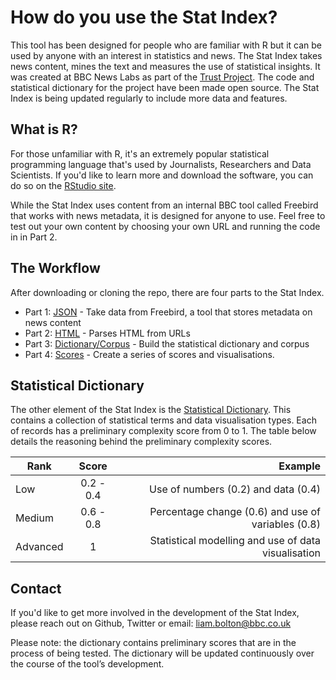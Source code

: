 # How do you use the Stat Index?       
This tool has been designed for people who are familiar with R but it can be used by anyone with an interest in statistics and news. The Stat Index takes news content, mines the text and measures the use of statistical insights. It was created at BBC News Labs as part of the [Trust Project](http://thetrustproject.org/). The code and statistical dictionary for the project have been made open source. The Stat Index is being updated regularly to include more data and features.


## What is R?
For those unfamiliar with R, it's an extremely popular statistical programming language that's used by Journalists, Researchers and Data Scientists. If you'd like to learn more and download the software, you can do so on the [RStudio site](https://www.rstudio.com/products/rstudio/download2/).

While the Stat Index uses content from an internal BBC tool called Freebird that works with news metadata, it is designed for anyone to use. Feel free to test out your own content by choosing your own URL and running the code in in Part 2.


## The Workflow
After downloading or cloning the repo, there are four parts to the Stat Index.
- Part 1: [JSON](https://github.com/BBC-News-Labs/Text_Analytics/blob/master/StatIndex/StatIndex-Analysis/R%20Code%20-%20StatIndex%20-%20JSON.R) - Take data from Freebird, a tool that stores metadata on news content
- Part 2: [HTML](https://github.com/BBC-News-Labs/Text_Analytics/blob/master/StatIndex/StatIndex-Analysis/R%20Code%20-%20StatIndex%20-%20HTML.R) - Parses HTML from URLs
- Part 3: [Dictionary/Corpus](https://github.com/BBC-News-Labs/Text_Analytics/blob/master/StatIndex/StatIndex-Analysis/R%20Code%20-%20StatIndex%20-%20Dictionary%2C%20Corpus.R) - Build the statistical dictionary and corpus
- Part 4: [Scores](https://github.com/BBC-News-Labs/Text_Analytics/blob/master/StatIndex/StatIndex-Analysis/R%20Code%20-%20StatIndex%20-%20Scoring.R) - Create a series of scores and visualisations.


## Statistical Dictionary
The other element of the Stat Index is the [Statistical Dictionary](https://github.com/BBC-News-Labs/Text_Analytics/tree/master/StatIndex/StatIndex-StatDictionary). This contains a collection of statistical terms and data visualisation types. Each of records has a preliminary complexity score from 0 to 1. The table below details the reasoning behind the preliminary complexity scores.

| Rank          | Score         | Example                                               |
| ------------- |:-------------:| ---------------------------------------------------:  |
| Low           | 0.2 - 0.4     |  Use of numbers (0.2) and data (0.4)                  |
| Medium        | 0.6 - 0.8     |  Percentage change (0.6) and use of variables (0.8)   |
| Advanced      | 1             |  Statistical modelling and use of data visualisation  |


## Contact
If you'd like to get more involved in the development of the Stat Index, please reach out on Github, Twitter or email: <u>liam.bolton@bbc.co.uk</u> 

Please note: the dictionary contains preliminary scores that are in the process of being tested. The dictionary will be updated continuously over the course of the tool’s development.
